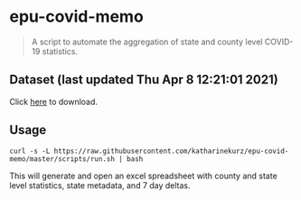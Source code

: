 # epu-covid-memo

> A script to automate the aggregation of state and county level COVID-19 statistics.

<!-- tmpl start -->

## Dataset (last updated Thu Apr  8 12:21:01 2021)

Click [here](https://covid-artifacts.s3.amazonaws.com/records/2021-4-8-12210-covid_artifact.xls) to download.

<!-- tmpl end -->

## Usage

```
curl -s -L https://raw.githubusercontent.com/katharinekurz/epu-covid-memo/master/scripts/run.sh | bash
```

This will generate and open an excel spreadsheet with county and state level statistics, state metadata, and 7 day deltas.